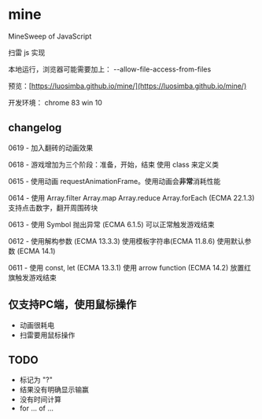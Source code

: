 # mine
MineSweep of JavaScript


扫雷 js 实现

本地运行，浏览器可能需要加上： --allow-file-access-from-files

预览：[https://luosimba.github.io/mine/](https://luosimba.github.io/mine/)


开发环境：
    chrome 83
    win 10





## changelog

0619 - 加入翻砖的动画效果

0618 - 游戏增加为三个阶段：准备，开始，结束
       使用 class 来定义类

0615 - 使用动画 requestAnimationFrame。使用动画会**非常**消耗性能

0614 - 使用 Array.filter Array.map Array.reduce Array.forEach (ECMA 22.1.3)
       支持点击数字，翻开周围砖块

0613 - 使用 Symbol 抛出异常 (ECMA 6.1.5)
       可以正常触发游戏结束

0612 - 使用解构参数 (ECMA 13.3.3)
       使用模板字符串(ECMA 11.8.6)
       使用默认参数 (ECMA 14.1)

0611 - 使用 const, let (ECMA 13.3.1)
       使用 arrow function (ECMA 14.2)
       放置红旗触发游戏结束




## 仅支持PC端，使用鼠标操作
* 动画很耗电
* 扫雷要用鼠标操作


## TODO

* 标记为 "?"
* 结果没有明确显示输赢
* 没有时间计算
* for ... of ...

